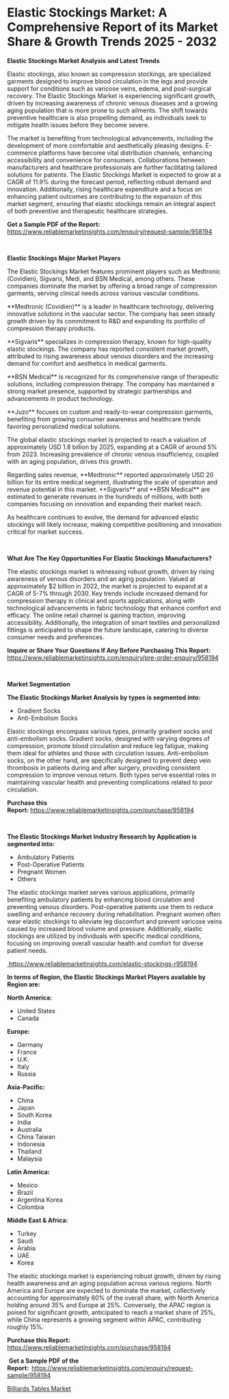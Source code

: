 <p><h1>Elastic Stockings Market: A Comprehensive Report of its Market Share & Growth Trends 2025 - 2032</h1></p><p><strong>Elastic Stockings Market Analysis and Latest Trends</strong></p>
<p><p>Elastic stockings, also known as compression stockings, are specialized garments designed to improve blood circulation in the legs and provide support for conditions such as varicose veins, edema, and post-surgical recovery. The Elastic Stockings Market is experiencing significant growth, driven by increasing awareness of chronic venous diseases and a growing aging population that is more prone to such ailments. The shift towards preventive healthcare is also propelling demand, as individuals seek to mitigate health issues before they become severe.</p><p>The market is benefiting from technological advancements, including the development of more comfortable and aesthetically pleasing designs. E-commerce platforms have become vital distribution channels, enhancing accessibility and convenience for consumers. Collaborations between manufacturers and healthcare professionals are further facilitating tailored solutions for patients. The Elastic Stockings Market is expected to grow at a CAGR of 11.9% during the forecast period, reflecting robust demand and innovation. Additionally, rising healthcare expenditure and a focus on enhancing patient outcomes are contributing to the expansion of this market segment, ensuring that elastic stockings remain an integral aspect of both preventive and therapeutic healthcare strategies.</p></p>
<p><strong>Get a Sample PDF of the Report:&nbsp;</strong> <a href="https://www.reliablemarketinsights.com/enquiry/request-sample/958194?utm_campaign=3540&utm_medium=2&utm_source=Github&utm_content=ia&utm_term=05042025&utm_id=elastic-stockings">https://www.reliablemarketinsights.com/enquiry/request-sample/958194</a></p>
<p>&nbsp;</p>
<p><strong>Elastic Stockings Major Market Players</strong></p>
<p><p>The Elastic Stockings Market features prominent players such as Medtronic (Covidien), Sigvaris, Medi, and BSN Medical, among others. These companies dominate the market by offering a broad range of compression garments, serving clinical needs across various vascular conditions.</p><p>**Medtronic (Covidien)** is a leader in healthcare technology, delivering innovative solutions in the vascular sector. The company has seen steady growth driven by its commitment to R&D and expanding its portfolio of compression therapy products.</p><p>**Sigvaris** specializes in compression therapy, known for high-quality elastic stockings. The company has reported consistent market growth, attributed to rising awareness about venous disorders and the increasing demand for comfort and aesthetics in medical garments.</p><p>**BSN Medical** is recognized for its comprehensive range of therapeutic solutions, including compression therapy. The company has maintained a strong market presence, supported by strategic partnerships and advancements in product technology.</p><p>**Juzo** focuses on custom and ready-to-wear compression garments, benefiting from growing consumer awareness and healthcare trends favoring personalized medical solutions. </p><p>The global elastic stockings market is projected to reach a valuation of approximately USD 1.8 billion by 2025, expanding at a CAGR of around 5% from 2023. Increasing prevalence of chronic venous insufficiency, coupled with an aging population, drives this growth.</p><p>Regarding sales revenue, **Medtronic** reported approximately USD 20 billion for its entire medical segment, illustrating the scale of operation and revenue potential in this market. **Sigvaris** and **BSN Medical** are estimated to generate revenues in the hundreds of millions, with both companies focusing on innovation and expanding their market reach.</p><p>As healthcare continues to evolve, the demand for advanced elastic stockings will likely increase, making competitive positioning and innovation critical for market success.</p></p>
<p>&nbsp;</p>
<p><strong>What Are The Key Opportunities For Elastic Stockings Manufacturers?</strong></p>
<p><p>The elastic stockings market is witnessing robust growth, driven by rising awareness of venous disorders and an aging population. Valued at approximately $2 billion in 2022, the market is projected to expand at a CAGR of 5-7% through 2030. Key trends include increased demand for compression therapy in clinical and sports applications, along with technological advancements in fabric technology that enhance comfort and efficacy. The online retail channel is gaining traction, improving accessibility. Additionally, the integration of smart textiles and personalized fittings is anticipated to shape the future landscape, catering to diverse consumer needs and preferences.</p></p>
<p><strong>Inquire or Share Your Questions If Any Before Purchasing This Report:</strong> <a href="https://www.reliablemarketinsights.com/enquiry/pre-order-enquiry/958194?utm_campaign=3540&utm_medium=2&utm_source=Github&utm_content=ia&utm_term=05042025&utm_id=elastic-stockings">https://www.reliablemarketinsights.com/enquiry/pre-order-enquiry/958194</a></p>
<p>&nbsp;</p>
<p><strong>Market Segmentation</strong></p>
<p><strong>The Elastic Stockings Market Analysis by types is segmented into:</strong></p>
<p><ul><li>Gradient Socks</li><li>Anti-Embolism Socks</li></ul></p>
<p><p>Elastic stockings encompass various types, primarily gradient socks and anti-embolism socks. Gradient socks, designed with varying degrees of compression, promote blood circulation and reduce leg fatigue, making them ideal for athletes and those with circulation issues. Anti-embolism socks, on the other hand, are specifically designed to prevent deep vein thrombosis in patients during and after surgery, providing consistent compression to improve venous return. Both types serve essential roles in maintaining vascular health and preventing complications related to poor circulation.</p></p>
<p><strong>Purchase this Report:&nbsp;</strong><a href="https://www.reliablemarketinsights.com/purchase/958194?utm_campaign=3540&utm_medium=2&utm_source=Github&utm_content=ia&utm_term=05042025&utm_id=elastic-stockings">https://www.reliablemarketinsights.com/purchase/958194</a></p>
<p>&nbsp;</p>
<p><strong>The Elastic Stockings Market Industry Research by Application is segmented into:</strong></p>
<p><ul><li>Ambulatory Patients</li><li>Post-Operative Patients</li><li>Pregnant Women</li><li>Others</li></ul></p>
<p><p>The elastic stockings market serves various applications, primarily benefiting ambulatory patients by enhancing blood circulation and preventing venous disorders. Post-operative patients use them to reduce swelling and enhance recovery during rehabilitation. Pregnant women often wear elastic stockings to alleviate leg discomfort and prevent varicose veins caused by increased blood volume and pressure. Additionally, elastic stockings are utilized by individuals with specific medical conditions, focusing on improving overall vascular health and comfort for diverse patient needs.</p></p>
<p><a href="https://www.reliablemarketinsights.com/elastic-stockings-r958194?utm_campaign=3540&utm_medium=2&utm_source=Github&utm_content=ia&utm_term=05042025&utm_id=elastic-stockings">&nbsp;https://www.reliablemarketinsights.com/elastic-stockings-r958194</a></p>
<p><strong>In terms of Region, the Elastic Stockings Market Players available by Region are:</strong></p>
<p>
    <p> <strong> North America: </strong>
        <ul>
            <li>United States</li>
            <li>Canada</li>
        </ul>
        </p> 
    <p> <strong> Europe: </strong>
        <ul>
            <li>Germany</li>
            <li>France</li>
            <li>U.K.</li>
            <li>Italy</li>
            <li>Russia</li>
        </ul>
        </p> 
    <p> <strong> Asia-Pacific: </strong>
        <ul>
            <li>China</li>
            <li>Japan</li>
            <li>South Korea</li>
            <li>India</li>
            <li>Australia</li>
            <li>China Taiwan</li>
            <li>Indonesia</li>
            <li>Thailand</li>
            <li>Malaysia</li>
        </ul>
        </p> 
    <p> <strong> Latin America: </strong>
        <ul>
            <li>Mexico</li>
            <li>Brazil</li>
            <li>Argentina Korea</li>
            <li>Colombia</li>
        </ul>
        </p> 
    <p> <strong> Middle East & Africa: </strong>
        <ul>
            <li>Turkey</li>
            <li>Saudi</li>
            <li>Arabia</li>
            <li>UAE</li>
            <li>Korea</li>
        </ul>
    </p>
    </p>
<p><p>The elastic stockings market is experiencing robust growth, driven by rising health awareness and an aging population across various regions. North America and Europe are expected to dominate the market, collectively accounting for approximately 60% of the overall share, with North America holding around 35% and Europe at 25%. Conversely, the APAC region is poised for significant growth, anticipated to reach a market share of 25%, while China represents a growing segment within APAC, contributing roughly 15%.</p></p>
<p><strong>Purchase this Report: </strong><a href="https://www.reliablemarketinsights.com/purchase/958194?utm_campaign=3540&utm_medium=2&utm_source=Github&utm_content=ia&utm_term=05042025&utm_id=elastic-stockings">https://www.reliablemarketinsights.com/purchase/958194</a></p>
<p>&nbsp;<strong>Get a Sample PDF of the Report:&nbsp;&nbsp;</strong><a href="https://www.reliablemarketinsights.com/enquiry/request-sample/958194?utm_campaign=3540&utm_medium=2&utm_source=Github&utm_content=ia&utm_term=05042025&utm_id=elastic-stockings">https://www.reliablemarketinsights.com/enquiry/request-sample/958194</a></p>
<p><strong></strong></p>
<p><p><a href="https://github.com/wyettillesr4/Market-Research-Report-List-1/blob/main/billiards-tables-market.md?utm_campaign=3540&utm_medium=2&utm_source=Github&utm_content=ia&utm_term=05042025&utm_id=elastic-stockings">Billiards Tables Market</a></p></p>